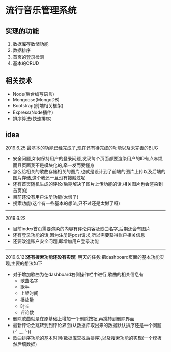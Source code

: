 # 流行音乐管理系统

## 实现的功能

1. 数据库存数储功能
2. 数据排序
3. 首页的登录检测
4. 基本的CRUD

## 相关技术

- Node(后台编写语言)
- Mongoose(MongoDB)
- Bootstrap(前端相关框架)
- Express(Node插件)
- 排序算法(快速排序)

## idea

2019.6.25
最基本的功能已经完成了,现在还有待完成的功能以及未完善的BUG

- 安全问题,如何保持用户的登录问题,发现每个页面都要渲染用户的ID有点麻烦,而且页面我不是模块化的,牵一发而要懂身
- 怎么给相关的歌曲存储相关的图片,也就是设计到了前端的图片上传以及后端的图片存储,这个我还一旦没有接触过呢
- 还有首页随机生成的评论(后期解决了图片上传功能的话,相关图片也会渲染到首页的)
- 目前还没有用户注册功能(太懒了)
- 搜索功能(这个有一些基本的想法,只不过还是太懒了呀)

***

2019.6.22  

- 目前index首页需要渲染的内容有评论内容及歌曲名字,后期还会有图片
- 还有登录功能的话,因为注册是post请求,所以需要获得账户相关信息
- 还要改造账户安全问题,即增加用户登录功能

***
2019.6.12(**还有搜索功能还没有实现**)
明天的任务:把dashboard页面的基本功能实现,主要的想法如下

- 对于增加歌曲为在dashboard右侧操作栏中进行,歌曲的相关信息有
  - 歌曲名字
  - 歌手
  - 上架时间
  - 播放量
  - 时长
  - 评论数
- 删除歌曲就是在原基础上增加一个删除按钮,再跳转到删除界面
- 最新评论会跳转到到评论界面(从数据库取出来的数据默认排序还是一个问题(╯﹏╰))
- 歌曲排序功能的基本时间(数据库查找后排序),以及搜索功能的实现(一个模板然后填数据)
